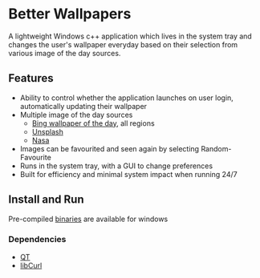 # Better Wallpapers

A lightweight Windows c++ application which lives in the system tray and changes the user's wallpaper everyday based on their selection from various image of the day sources.

## Features

+ Ability to control whether the application launches on user login, automatically updating their wallpaper
+ Multiple image of the day sources
    - [Bing wallpaper of the day](https://www.microsoft.com/en-us/bing/bing-wallpaper), all regions
    - [Unsplash](https://unsplash.com/collections/1459961/photo-of-the-day-(archive))
    - [Nasa](https://www.nasa.gov/image-of-the-day/)
+ Images can be favourited and seen again by selecting Random-Favourite
+ Runs in the system tray, with a GUI to change preferences
+ Built for efficiency and minimal system impact when running 24/7

## Install and Run
Pre-compiled [binaries](releases) are available for windows 
### Dependencies
+ [QT](https://www.qt.io/)
+ [libCurl](https://curl.se/libcurl/c/)







